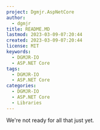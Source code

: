 ```yaml
---
project: Dgmjr.AspNetCore
author:
  - dgmjr
title: README.MD
lastmod: 2023-03-09-07:20:44
created: 2023-03-09-07:20:44
license: MIT
keywords:
  - DGMJR-IO
  - ASP.NET Core
tags:
  - DGMJR-IO
  - ASP.NET Core
categories:
  - DGMJR-IO
  - ASP.NET Core
  - Libraries
---
```


We're not ready for all that just yet.
